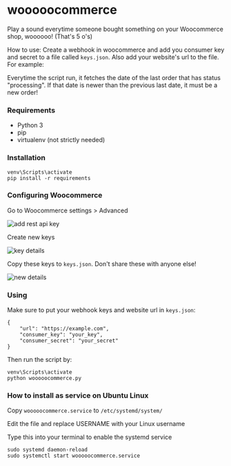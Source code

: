 # wooooocommerce

Play a sound everytime someone bought something on your Woocommerce shop, woooooo! (That's 5 o's)

How to use:
Create a webhook in woocommerce and add you consumer key and secret to a file called `keys.json`. Also add your website's url to the file. For example:

Everytime the script run, it fetches the date of the last order that has status "processing". If that date is newer than the previous last date, it must be a new order!

### Requirements
- Python 3
- pip
- virtualenv (not strictly needed)

### Installation
```virtualenv venv
venv\Scripts\activate
pip install -r requirements
```

### Configuring Woocommerce
Go to Woocommerce settings > Advanced

![add rest api key](https://user-images.githubusercontent.com/8831830/195899920-6fb44ec7-3c8c-4489-b13c-eafc6985be13.png)

 Create new keys
 
![key details](https://user-images.githubusercontent.com/8831830/195899932-f1840d55-948b-4bca-b849-679b9c708f8a.png)

Copy these keys to `keys.json`. Don't share these with anyone else!

![new details](https://user-images.githubusercontent.com/8831830/195899945-92a6b997-8f0d-4c9f-be49-fdff5979d959.png)

### Using
Make sure to put your webhook keys and website url in `keys.json`:

```
{
    "url": "https://example.com",
    "consumer_key": "your_key",
    "consumer_secret": "your_secret"
}
```

Then run the script by:
```
venv\Scripts\activate
python wooooocommerce.py
```

### How to install as service on Ubuntu Linux
Copy `wooooocommerce.service` to `/etc/systemd/system/`

Edit the file and replace USERNAME with your Linux username

Type this into your terminal to enable the systemd service

```
sudo systemd daemon-reload
sudo systemctl start wooooocommerce.service
``` 
